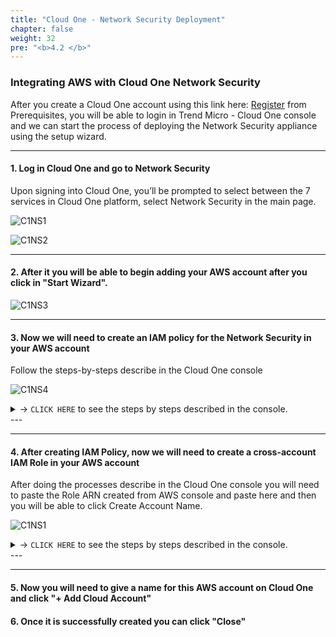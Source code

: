 ```yaml
---
title: "Cloud One - Network Security Deployment"
chapter: false
weight: 32
pre: "<b>4.2 </b>"
---
```


### Integrating AWS with Cloud One Network Security

After you create a Cloud One account using this link here: [Register](https://cloudone.trendmicro.com/register) from Prerequisites, you will be able to login in Trend Micro - Cloud One console and we can start the process of deploying the Network Security appliance using the setup wizard.

----

#### 1. Log in Cloud One and go to Network Security

Upon signing into Cloud One, you’ll be prompted to select between the 7 services in Cloud One platform, select Network Security in the main page.

![C1NS1](/images/Login_C1.png) 

![C1NS2](/images/C1NS_Service.png) 

---

#### 2. After it you will be able to begin adding your AWS account after you click in "Start Wizard".

![C1NS3](/images/C1NS_Wizard.png)

---

#### 3. Now we will need to create an IAM policy for the Network Security in your AWS account

Follow the steps-by-steps describe in the Cloud One console

![C1NS4](/images/Add_IAM_Policy.png) 

<details>
  <summary> -> <code>CLICK HERE</code> to see the steps by steps described in the console.</summary>

#### 3.1 Access your AWS account and search for IAM and after go to Policies and click on Create Policy

![C1NS1](/images/create_net_sec_1.png) 

#### 3.2 Slect the tab JSON, paste the JSON policy from Cloud One Network Security console and then click Next:Tags

![C1NS1](/images/create_net_sec_2.png) 

Here is the JSON polciy from Cloud One - Network Security:

````
{
  "Version": "2012-10-17",
  "Statement": [
    {
      "Sid": "cloudconnectorEc2",
      "Effect": "Allow",
      "Action": [
        "ec2:DescribeImages",
        "ec2:DescribeInternetGateways",
        "ec2:DescribeInstances",
        "ec2:DescribeNetworkInterfaces",
        "ec2:DescribeAvailabilityZones",
        "ec2:DescribeVpcs",
        "ec2:DescribeRegions",
        "ec2:DescribeNatGateways",
        "ec2:DescribeSubnets",
        "ec2:DescribeKeyPairs",
        "ec2:DescribeRouteTables",
        "ec2:DescribeSecurityGroups"
      ],
      "Resource": "*"
    },
    {
      "Sid": "cloudconnectorIamPolicy",
      "Effect": "Allow",
      "Action": [
        "iam:GetPolicyVersion",
        "iam:GetPolicy"
      ],
      "Resource": "arn:aws:iam::*:policy/NetworkSecurityPolicy"
    },
    {
      "Sid": "cloudconnectorIamRole",
      "Effect": "Allow",
      "Action": [
        "iam:GetRole",
        "iam:ListAttachedRolePolicies"
      ],
      "Resource": "arn:aws:iam::*:role/NetworkSecurityRole"
    }
  ]
}
````

#### 3.3 Click on Next:Review

![C1NS1](/images/create_net_sec_3.png) 

#### 3.4 Add the Name for the policy and click Create policy

You can use the recommended name for the policy -> <code>NetworkSecurityPolicy</code>

![C1NS1](/images/create_net_sec_4.png) 

#### 3.5 Policy created successfully 

![C1NS1](/images/create_net_sec_5.png) 

---

</details>
---

---

#### 4. After creating IAM Policy, now we will need to create a cross-account IAM Role in your AWS account

After doing the processes describe in the Cloud One console you will need to paste the Role ARN created from AWS console and paste here and then you will be able to click Create Account Name.

![C1NS1](/images/create_net_sec_6.png) 

<details>
  <summary> -> <code>CLICK HERE</code> to see the steps by steps described in the console.</summary>



</details>
---

---

#### 5. Now you will need to give a name for this AWS account on Cloud One and click "+ Add Cloud Account"

#### 6. Once it is successfully created you can click "Close"
